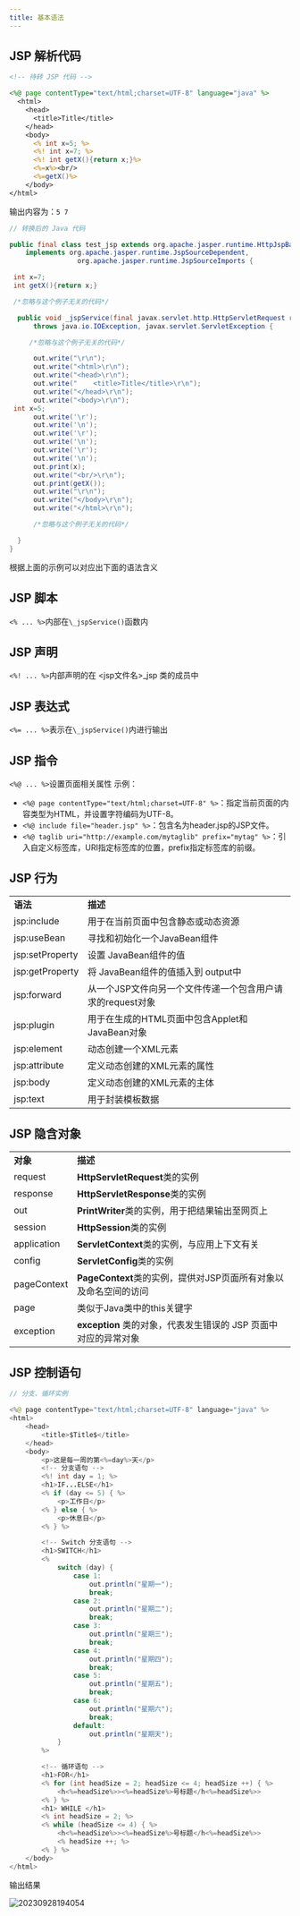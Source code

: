 ```yaml
---
title: 基本语法
---
```



## JSP 解析代码

```jsp
<!-- 待转 JSP 代码 -->

<%@ page contentType="text/html;charset=UTF-8" language="java" %>
  <html>
    <head>
      <title>Title</title>
    </head>
    <body>
      <% int x=5; %>
      <%! int x=7; %>
      <%! int getX(){return x;}%>
      <%=x%><br/>
      <%=getX()%>
    </body>
</html>
```
输出内容为：`5 7`

```java
// 转换后的 Java 代码

public final class test_jsp extends org.apache.jasper.runtime.HttpJspBase
    implements org.apache.jasper.runtime.JspSourceDependent,
                 org.apache.jasper.runtime.JspSourceImports {

 int x=7;
 int getX(){return x;}

 /*忽略与这个例子无关的代码*/

  public void _jspService(final javax.servlet.http.HttpServletRequest request, final javax.servlet.http.HttpServletResponse response)
      throws java.io.IOException, javax.servlet.ServletException {

     /*忽略与这个例子无关的代码*/

      out.write("\r\n");
      out.write("<html>\r\n");
      out.write("<head>\r\n");
      out.write("    <title>Title</title>\r\n");
      out.write("</head>\r\n");
      out.write("<body>\r\n");
 int x=5;
      out.write('\r');
      out.write('\n');
      out.write('\r');
      out.write('\n');
      out.write('\r');
      out.write('\n');
      out.print(x);
      out.write("<br/>\r\n");
      out.print(getX());
      out.write("\r\n");
      out.write("</body>\r\n");
      out.write("</html>\r\n");

      /*忽略与这个例子无关的代码*/

  }
}
```
根据上面的示例可以对应出下面的语法含义

## JSP 脚本

`<% ... %>`内部在`\_jspService()`函数内

## JSP 声明

`<%! ... %>`内部声明的在 <jsp文件名>\_jsp 类的成员中

## JSP 表达式

`<%= ... %>`表示在`\_jspService()`内进行输出

## JSP 指令

`<%@ ... %>`设置页面相关属性
示例：

* `<%@ page contentType="text/html;charset=UTF-8" %>`：指定当前页面的内容类型为HTML，并设置字符编码为UTF-8。
* `<%@ include file="header.jsp" %>`：包含名为header.jsp的JSP文件。
* `<%@ taglib uri="http://example.com/mytaglib" prefix="mytag" %>`：引入自定义标签库，URI指定标签库的位置，prefix指定标签库的前缀。

## JSP 行为

|  |  |
| --- | --- |
| **语法** | **描述** |
| jsp:include | 用于在当前页面中包含静态或动态资源 |
| jsp:useBean | 寻找和初始化一个JavaBean组件 |
| jsp:setProperty | 设置 JavaBean组件的值 |
| jsp:getProperty | 将 JavaBean组件的值插入到 output中 |
| jsp:forward | 从一个JSP文件向另一个文件传递一个包含用户请求的request对象 |
| jsp:plugin | 用于在生成的HTML页面中包含Applet和JavaBean对象 |
| jsp:element | 动态创建一个XML元素 |
| jsp:attribute | 定义动态创建的XML元素的属性 |
| jsp:body | 定义动态创建的XML元素的主体 |
| jsp:text | 用于封装模板数据 |

## JSP 隐含对象

|  |  |
| --- | --- |
| **对象** | **描述** |
| request | **HttpServletRequest**类的实例 |
| response | **HttpServletResponse**类的实例 |
| out | **PrintWriter**类的实例，用于把结果输出至网页上 |
| session | **HttpSession**类的实例 |
| application | **ServletContext**类的实例，与应用上下文有关 |
| config | **ServletConfig**类的实例 |
| pageContext | **PageContext**类的实例，提供对JSP页面所有对象以及命名空间的访问 |
| page | 类似于Java类中的this关键字 |
| exception | **exception** 类的对象，代表发生错误的 JSP 页面中对应的异常对象 |

## JSP 控制语句

```java
// 分支、循环实例

<%@ page contentType="text/html;charset=UTF-8" language="java" %>
<html>
    <head>
        <title>$Title$</title>
    </head>
    <body>
        <p>这是每一周的第<%=day%>天</p>
        <!-- 分支语句 -->
        <%! int day = 1; %>
        <h1>IF...ELSE</h1>
        <% if (day <= 5) { %>
            <p>工作日</p>
        <% } else { %>
            <p>休息日</p>
        <% } %>

        <!-- Switch 分支语句 -->
        <h1>SWITCH</h1>
        <%
            switch (day) {
                case 1:
                    out.println("星期一");
                    break;
                case 2:
                    out.println("星期二");
                    break;
                case 3:
                    out.println("星期三");
                    break;
                case 4:
                    out.println("星期四");
                    break;
                case 5:
                    out.println("星期五");
                    break;
                case 6:
                    out.println("星期六");
                    break;
                default:
                    out.println("星期天");
            }
        %>

        <!-- 循环语句 -->
        <h1>FOR</h1>
        <% for (int headSize = 2; headSize <= 4; headSize ++) { %>
            <h<%=headSize%>><%=headSize%>号标题</h<%=headSize%>>
        <% } %>
        <h1> WHILE </h1>
        <% int headSize = 2; %>
        <% while (headSize <= 4) { %>
            <h<%=headSize%>><%=headSize%>号标题</h<%=headSize%>>
            <% headSize ++; %>
        <% } %>
    </body>
</html>
```
输出结果

![20230928194054](https://cr-demo-blog-1308117710.cos.ap-nanjing.myqcloud.com/chivas-regal/20230928194054.png)
